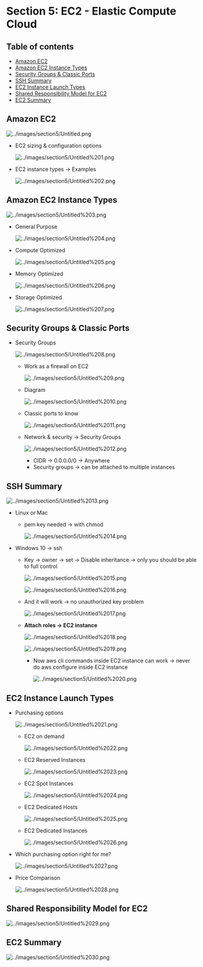 # Section 5: EC2 - Elastic Compute Cloud

## Table of contents
  - [Amazon EC2](#amazon-ec2)
  - [Amazon EC2 Instance Types](#amazon-ec2-instance-types)
  - [Security Groups & Classic Ports](#security-groups--classic-ports)
  - [SSH Summary](#ssh-summary)
  - [EC2 Instance Launch Types](#ec2-instance-launch-types)
  - [Shared Responsibility Model for EC2](#shared-responsibility-model-for-ec2)
  - [EC2 Summary](#ec2-summary)

## Amazon EC2

![../images/section5/Untitled.png](../images/section5/Untitled.png)

- EC2 sizing & configuration options

    ![../images/section5/Untitled%201.png](../images/section5/Untitled%201.png)

- EC2 instance types → Examples

    ![../images/section5/Untitled%202.png](../images/section5/Untitled%202.png)

## Amazon EC2 Instance Types

![../images/section5/Untitled%203.png](../images/section5/Untitled%203.png)

- General Purpose

    ![../images/section5/Untitled%204.png](../images/section5/Untitled%204.png)

- Compute Optimized

    ![../images/section5/Untitled%205.png](../images/section5/Untitled%205.png)

- Memory Optimized

    ![../images/section5/Untitled%206.png](../images/section5/Untitled%206.png)

- Storage Optimized

    ![../images/section5/Untitled%207.png](../images/section5/Untitled%207.png)

## Security Groups & Classic Ports

- Security Groups

    ![../images/section5/Untitled%208.png](../images/section5/Untitled%208.png)

    - Work as a firewall on EC2

        ![../images/section5/Untitled%209.png](../images/section5/Untitled%209.png)

    - Diagram

        ![../images/section5/Untitled%2010.png](../images/section5/Untitled%2010.png)

    - Classic ports to know

        ![../images/section5/Untitled%2011.png](../images/section5/Untitled%2011.png)

    - Network & security → Security Groups

        ![../images/section5/Untitled%2012.png](../images/section5/Untitled%2012.png)

        - CIDR → 0.0.0.0/0 → Anywhere
        - Security groups → can be attached to multiple instances

## SSH Summary

![../images/section5/Untitled%2013.png](../images/section5/Untitled%2013.png)

- Linux or Mac
    - pem key needed → with chmod

        ![../images/section5/Untitled%2014.png](../images/section5/Untitled%2014.png)

- Windows 10 → ssh
    - Key → owner → set → Disable inheritance → only you should be able to full control

        ![../images/section5/Untitled%2015.png](../images/section5/Untitled%2015.png)

        ![../images/section5/Untitled%2016.png](../images/section5/Untitled%2016.png)

    - And it will work → no unauthorized key problem

        ![../images/section5/Untitled%2017.png](../images/section5/Untitled%2017.png)

    - **Attach roles → EC2 instance**

        ![../images/section5/Untitled%2018.png](../images/section5/Untitled%2018.png)

        ![../images/section5/Untitled%2019.png](../images/section5/Untitled%2019.png)

        - Now aws cli commands inside EC2 instance can work → never do aws configure inside EC2 instance

            ![../images/section5/Untitled%2020.png](../images/section5/Untitled%2020.png)

## EC2 Instance Launch Types

- Purchasing options

    ![../images/section5/Untitled%2021.png](../images/section5/Untitled%2021.png)

    - EC2 on demand

        ![../images/section5/Untitled%2022.png](../images/section5/Untitled%2022.png)

    - EC2 Reserved Instances

        ![../images/section5/Untitled%2023.png](../images/section5/Untitled%2023.png)

    - EC2 Spot Instances

        ![../images/section5/Untitled%2024.png](../images/section5/Untitled%2024.png)

    - EC2 Dedicated Hosts

        ![../images/section5/Untitled%2025.png](../images/section5/Untitled%2025.png)

    - EC2 Dedicated Instances

        ![../images/section5/Untitled%2026.png](../images/section5/Untitled%2026.png)

- Which purchasing option right for me?

    ![../images/section5/Untitled%2027.png](../images/section5/Untitled%2027.png)

- Price Comparison

    ![../images/section5/Untitled%2028.png](../images/section5/Untitled%2028.png)

## Shared Responsibility Model for EC2

![../images/section5/Untitled%2029.png](../images/section5/Untitled%2029.png)

## EC2 Summary

![../images/section5/Untitled%2030.png](../images/section5/Untitled%2030.png)